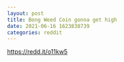 ```yaml
--- 
layout: post 
title: Bong Weed Coin gonna get high 
date: 2021-06-16 1623838739 
categories: reddit 
--- 
```

https://redd.it/o11kw5